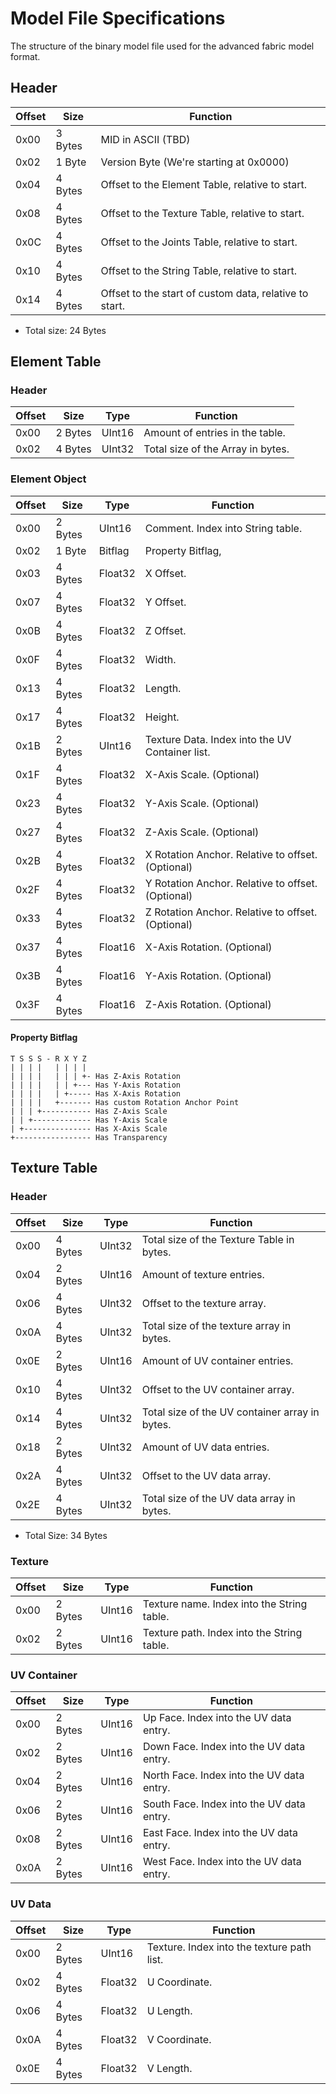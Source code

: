 # Model File Specifications
The structure of the binary model file used for the advanced fabric model format.

## Header

| Offset |   Size   | Function |
|--------|----------|----------|
| 0x00   | 3 Bytes  | MID in ASCII (TBD)
| 0x02   | 1 Byte   | Version Byte (We're starting at 0x0000)
| 0x04   | 4 Bytes  | Offset to the Element Table, relative to start.
| 0x08   | 4 Bytes  | Offset to the Texture Table, relative to start.
| 0x0C   | 4 Bytes  | Offset to the Joints Table, relative to start.
| 0x10   | 4 Bytes  | Offset to the String Table, relative to start.
| 0x14   | 4 Bytes  | Offset to the start of custom data, relative to start.

* Total size: 24 Bytes

## Element Table

### Header

| Offset |  Size   |  Type  | Function |
|--------|---------|--------|----------|
| 0x00   | 2 Bytes | UInt16 | Amount of entries in the table.
| 0x02   | 4 Bytes | UInt32 | Total size of the Array in bytes.

### Element Object

| Offset |  Size   |  Type   | Function |
|--------|---------|---------|----------|
| 0x00   | 2 Bytes | UInt16  | Comment. Index into String table.
| 0x02   | 1 Byte  | Bitflag | Property Bitflag,
| 0x03   | 4 Bytes | Float32 | X Offset.
| 0x07   | 4 Bytes | Float32 | Y Offset.
| 0x0B   | 4 Bytes | Float32 | Z Offset.
| 0x0F   | 4 Bytes | Float32 | Width.
| 0x13   | 4 Bytes | Float32 | Length.
| 0x17   | 4 Bytes | Float32 | Height.
| 0x1B   | 2 Bytes | UInt16  | Texture Data. Index into the UV Container list.
| 0x1F   | 4 Bytes | Float32 | X-Axis Scale. (Optional)
| 0x23   | 4 Bytes | Float32 | Y-Axis Scale. (Optional)
| 0x27   | 4 Bytes | Float32 | Z-Axis Scale. (Optional)
| 0x2B   | 4 Bytes | Float32 | X Rotation Anchor. Relative to offset. (Optional)
| 0x2F   | 4 Bytes | Float32 | Y Rotation Anchor. Relative to offset. (Optional)
| 0x33   | 4 Bytes | Float32 | Z Rotation Anchor. Relative to offset. (Optional)
| 0x37   | 4 Bytes | Float16 | X-Axis Rotation. (Optional)
| 0x3B   | 4 Bytes | Float16 | Y-Axis Rotation. (Optional)
| 0x3F   | 4 Bytes | Float16 | Z-Axis Rotation. (Optional)


#### Property Bitflag
```
T S S S - R X Y Z
| | | |   | | | |
| | | |   | | | +- Has Z-Axis Rotation
| | | |   | | +--- Has Y-Axis Rotation
| | | |   | +----- Has X-Axis Rotation
| | | |   +------- Has custom Rotation Anchor Point
| | | +----------- Has Z-Axis Scale
| | +------------- Has Y-Axis Scale
| +--------------- Has X-Axis Scale
+----------------- Has Transparency
```

## Texture Table

### Header

| Offset |  Size   |  Type  | Function |
|--------|---------|--------|----------|
| 0x00   | 4 Bytes | UInt32 | Total size of the Texture Table in bytes.
| 0x04   | 2 Bytes | UInt16 | Amount of texture entries.
| 0x06   | 4 Bytes | UInt32 | Offset to the texture array.
| 0x0A   | 4 Bytes | UInt32 | Total size of the texture array in bytes.
| 0x0E   | 2 Bytes | UInt16 | Amount of UV container entries.
| 0x10   | 4 Bytes | UInt32 | Offset to the UV container array.
| 0x14   | 4 Bytes | UInt32 | Total size of the UV container array in bytes.
| 0x18   | 2 Bytes | UInt32 | Amount of UV data entries.
| 0x2A   | 4 Bytes | UInt32 | Offset to the UV data array.   
| 0x2E   | 4 Bytes | UInt32 | Total size of the UV data array in bytes. 

* Total Size: 34 Bytes

### Texture

| Offset |  Size   |  Type  | Function |
|--------|---------|--------|----------|
| 0x00   | 2 Bytes | UInt16 | Texture name. Index into the String table.
| 0x02   | 2 Bytes | UInt16 | Texture path. Index into the String table.

### UV Container

| Offset |  Size   |  Type  | Function |
|--------|---------|--------|----------|
| 0x00   | 2 Bytes | UInt16 | Up Face. Index into the UV data entry.
| 0x02   | 2 Bytes | UInt16 | Down Face. Index into the UV data entry.
| 0x04   | 2 Bytes | UInt16 | North Face. Index into the UV data entry.
| 0x06   | 2 Bytes | UInt16 | South Face. Index into the UV data entry.
| 0x08   | 2 Bytes | UInt16 | East Face. Index into the UV data entry.
| 0x0A   | 2 Bytes | UInt16 | West Face. Index into the UV data entry.

### UV Data

| Offset |  Size   |  Type   | Function |
|--------|---------|---------|----------|
| 0x00   | 2 Bytes | UInt16  | Texture. Index into the texture path list.
| 0x02   | 4 Bytes | Float32 | U Coordinate.
| 0x06   | 4 Bytes | Float32 | U Length.
| 0x0A   | 4 Bytes | Float32 | V Coordinate.
| 0x0E   | 4 Bytes | Float32 | V Length.
